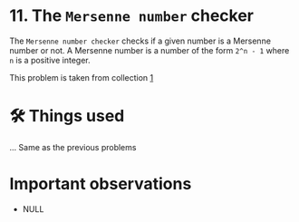 # 11. The `Mersenne number` checker
The `Mersenne number checker` checks if a given number is a Mersenne number or not. A Mersenne number is a number of the form `2^n - 1` where `n` is a positive integer.

This problem is taken from collection [1](https://github.com/harishtpj/Project-Unikode/blob/master/README.md#%E2%84%B9-about)

# 🛠 Things used
... Same as the previous problems


# Important observations
- NULL
